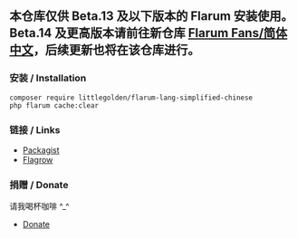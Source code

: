 ## 本仓库仅供 Beta.13 及以下版本的 Flarum 安装使用。Beta.14 及更高版本请前往新仓库 [Flarum Fans/简体中文](https://github.com/FFans/lang-simplified-chinese)，后续更新也将在该仓库进行。

### 安装 / Installation
```
composer require littlegolden/flarum-lang-simplified-chinese
php flarum cache:clear
```

### 链接 / Links
  - [Packagist](https://packagist.org/packages/littlegolden/flarum-lang-simplified-chinese)
  - [Flagrow](https://flagrow.io/extensions/littlegolden/flarum-lang-simplified-chinese)

### 捐赠 / Donate
请我喝杯咖啡 \^_\^

  - [Donate](https://pay.csur.fun)

